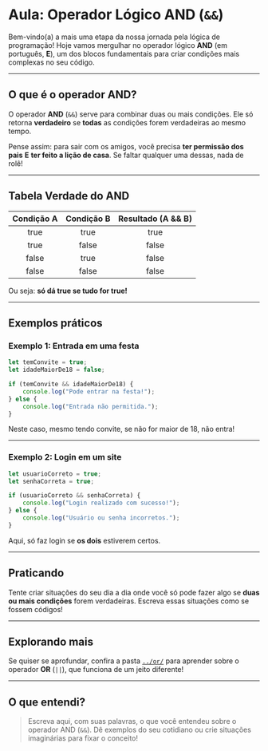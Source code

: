 # Aula: Operador Lógico AND (`&&`)

Bem-vindo(a) a mais uma etapa da nossa jornada pela lógica de programação! Hoje vamos mergulhar no operador lógico **AND** (em português, **E**), um dos blocos fundamentais para criar condições mais complexas no seu código.

---

## O que é o operador AND?

O operador **AND** (`&&`) serve para combinar duas ou mais condições. Ele só retorna **verdadeiro** se **todas** as condições forem verdadeiras ao mesmo tempo.

Pense assim: para sair com os amigos, você precisa **ter permissão dos pais** **E** **ter feito a lição de casa**. Se faltar qualquer uma dessas, nada de rolê!

---

## Tabela Verdade do AND

| Condição A | Condição B | Resultado (A && B) |
|:----------:|:----------:|:------------------:|
|    true    |    true    |       true         |
|    true    |   false    |       false        |
|   false    |    true    |       false        |
|   false    |   false    |       false        |

Ou seja: **só dá true se tudo for true!**

---

## Exemplos práticos

### Exemplo 1: Entrada em uma festa

```js
let temConvite = true;
let idadeMaiorDe18 = false;

if (temConvite && idadeMaiorDe18) {
    console.log("Pode entrar na festa!");
} else {
    console.log("Entrada não permitida.");
}
```

Neste caso, mesmo tendo convite, se não for maior de 18, não entra!

---

### Exemplo 2: Login em um site

```js
let usuarioCorreto = true;
let senhaCorreta = true;

if (usuarioCorreto && senhaCorreta) {
    console.log("Login realizado com sucesso!");
} else {
    console.log("Usuário ou senha incorretos.");
}
```

Aqui, só faz login se **os dois** estiverem certos.

---

## Praticando

Tente criar situações do seu dia a dia onde você só pode fazer algo se **duas ou mais condições** forem verdadeiras. Escreva essas situações como se fossem códigos!

---

## Explorando mais

Se quiser se aprofundar, confira a pasta [`../or/`](../or/README.md) para aprender sobre o operador **OR** (`||`), que funciona de um jeito diferente!

---

## O que entendi?

> Escreva aqui, com suas palavras, o que você entendeu sobre o operador AND (`&&`). Dê exemplos do seu cotidiano ou crie situações imaginárias para fixar o conceito!

